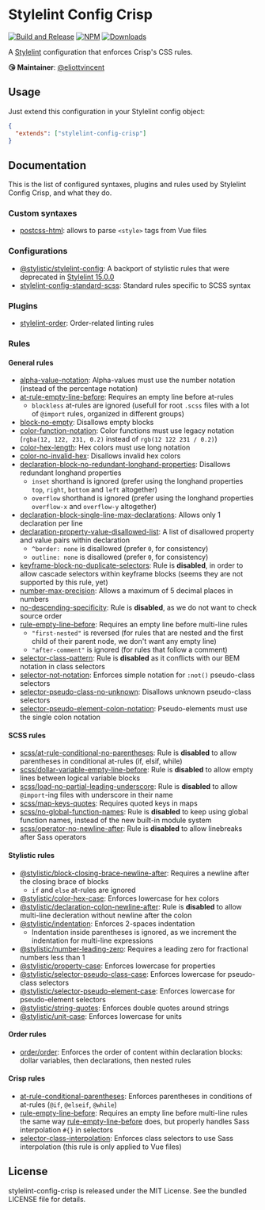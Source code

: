 # Stylelint Config Crisp

[![Build and Release](https://github.com/crisp-oss/stylelint-config-crisp/workflows/Build%20and%20Release/badge.svg)](https://github.com/crisp-oss/stylelint-config-crisp/actions?query=workflow%3A%22Build+and+Release%22) [![NPM](https://img.shields.io/npm/v/stylelint-config-crisp.svg)](https://www.npmjs.com/package/stylelint-config-crisp) [![Downloads](https://img.shields.io/npm/dt/stylelint-config-crisp.svg)](https://www.npmjs.com/package/stylelint-config-crisp)

A [Stylelint](https://stylelint.io/) configuration that enforces Crisp's CSS rules.

**😘 Maintainer**: [@eliottvincent](https://github.com/eliottvincent)

## Usage

Just extend this configuration in your Stylelint config object:
```json
{
  "extends": ["stylelint-config-crisp"]
}
```

## Documentation

This is the list of configured syntaxes, plugins and rules used by Stylelint Config Crisp, and what they do.

### Custom syntaxes
- [postcss-html](https://github.com/ota-meshi/postcss-html): allows to parse `<style>` tags from Vue files

### Configurations
- [@stylistic/stylelint-config](https://github.com/stylelint-stylistic/stylelint-config): A backport of stylistic rules that were deprecated in [Stylelint 15.0.0](https://github.com/stylelint/stylelint/blob/15.0.0/docs/migration-guide/to-15.md)
- [stylelint-config-standard-scss](https://github.com/stylelint-scss/stylelint-config-standard-scss): Standard rules specific to SCSS syntax

### Plugins
- [stylelint-order](https://github.com/hudochenkov/stylelint-order): Order-related linting rules

### Rules

#### General rules
- [alpha-value-notation](https://stylelint.io/user-guide/rules/alpha-value-notation/): Alpha-values must use the number notation (instead of the percentage notation)
- [at-rule-empty-line-before](https://stylelint.io/user-guide/rules/at-rule-empty-line-before/): Requires an empty line before at-rules
  * `blockless` at-rules are ignored (usefull for root `.scss` files with a lot of `@import` rules, organized in different groups)
- [block-no-empty](https://stylelint.io/user-guide/rules/block-no-empty/): Disallows empty blocks
- [color-function-notation](https://stylelint.io/user-guide/rules/color-function-notation/): Color functions must use legacy notation (`rgba(12, 122, 231, 0.2)` instead of `rgb(12 122 231 / 0.2)`)
- [color-hex-length](https://stylelint.io/user-guide/rules/color-hex-length/): Hex colors must use long notation
- [color-no-invalid-hex](https://stylelint.io/user-guide/rules/color-no-invalid-hex/): Disallows invalid hex colors
- [declaration-block-no-redundant-longhand-properties](https://stylelint.io/user-guide/rules/declaration-block-no-redundant-longhand-properties/): Disallows redundant longhand properties
  * `inset` shorthand is ignored (prefer using the longhand properties `top`, `right`, `bottom` and `left` altogether)
  * `overflow` shorthand is ignored (prefer using the longhand properties `overflow-x` and `overflow-y` altogether)
- [declaration-block-single-line-max-declarations](https://stylelint.io/user-guide/rules/declaration-block-single-line-max-declarations/): Allows only 1 declaration per line
- [declaration-property-value-disallowed-list](https://stylelint.io/user-guide/rules/declaration-property-value-disallowed-list/): A list of disallowed property and value pairs within declaration
  * `^border: none` is disallowed (prefer `0`, for consistency)
  * `outline: none` is disallowed (prefer `0`, for consistency)
- [keyframe-block-no-duplicate-selectors](https://stylelint.io/user-guide/rules/keyframe-block-no-duplicate-selectors/): Rule is **disabled**, in order to allow cascade selectors within keyframe blocks (seems they are not supported by this rule, yet)
- [number-max-precision](https://stylelint.io/user-guide/rules/number-max-precision/): Allows a maximum of 5 decimal places in numbers
- [no-descending-specificity](https://stylelint.io/user-guide/rules/no-descending-specificity/): Rule is **disabled**, as we do not want to check source order
- [rule-empty-line-before](https://stylelint.io/user-guide/rules/rule-empty-line-before/): Requires an empty line before multi-line rules
  * `"first-nested"` is reversed (for rules that are nested and the first child of their parent node, we don't want any empty line)
  * `"after-comment"` is ignored (for rules that follow a comment)
- [selector-class-pattern](https://stylelint.io/user-guide/rules/selector-class-pattern/): Rule is **disabled** as it conflicts with our BEM notation in class selectors
- [selector-not-notation](https://stylelint.io/user-guide/rules/selector-not-notation/): Enforces simple notation for `:not()` pseudo-class selectors
- [selector-pseudo-class-no-unknown](https://stylelint.io/user-guide/rules/selector-pseudo-class-no-unknown/): Disallows unknown pseudo-class selectors
- [selector-pseudo-element-colon-notation](https://stylelint.io/user-guide/rules/selector-pseudo-element-colon-notation/): Pseudo-elements must use the single colon notation

#### SCSS rules
- [scss/at-rule-conditional-no-parentheses](https://github.com/stylelint-scss/stylelint-scss/tree/master/src/rules/at-rule-conditional-no-parentheses): Rule is **disabled** to allow parentheses in conditional at-rules (if, elsif, while)
- [scss/dollar-variable-empty-line-before](https://github.com/stylelint-scss/stylelint-scss/tree/master/src/rules/dollar-variable-empty-line-before): Rule is **disabled** to allow empty lines between logical variable blocks
- [scss/load-no-partial-leading-underscore](https://github.com/stylelint-scss/stylelint-scss/tree/master/src/rules/load-no-partial-leading-underscore): Rule is **disabled** to allow `@import`-ing files with underscore in their name
- [scss/map-keys-quotes](https://github.com/stylelint-scss/stylelint-scss/tree/master/src/rules/map-keys-quotes): Requires quoted keys in maps
- [scss/no-global-function-names](https://github.com/stylelint-scss/stylelint-scss/tree/master/src/rules/no-global-function-names): Rule is **disabled** to keep using global function names, instead of the new built-in module system
- [scss/operator-no-newline-after](https://github.com/stylelint-scss/stylelint-scss/tree/master/src/rules/operator-no-newline-after): Rule is **disabled** to allow linebreaks after Sass operators

#### Stylistic rules
- [@stylistic/block-closing-brace-newline-after](https://github.com/stylelint-stylistic/stylelint-stylistic/tree/main/lib/rules/block-closing-brace-newline-after): Requires a newline after the closing brace of blocks
  * `if` and `else` at-rules are ignored
- [@stylistic/color-hex-case](https://github.com/stylelint-stylistic/stylelint-stylistic/tree/main/lib/rules/color-hex-case): Enforces lowercase for hex colors
- [@stylistic/declaration-colon-newline-after](https://github.com/stylelint-stylistic/stylelint-stylistic/tree/main/lib/rules/declaration-colon-newline-after): Rule is **disabled** to allow multi-line decleration without newline after the colon
- [@stylistic/indentation](https://github.com/stylelint-stylistic/stylelint-stylistic/tree/main/lib/rules/indentation): Enforces 2-spaces indentation
  * Indentation inside parentheses is ignored, as we increment the indentation for multi-line expressions
- [@stylistic/number-leading-zero](https://github.com/stylelint-stylistic/stylelint-stylistic/tree/main/lib/rules/number-leading-zero): Requires a leading zero for fractional numbers less than 1
- [@stylistic/property-case](https://github.com/stylelint-stylistic/stylelint-stylistic/tree/main/lib/rules/property-case): Enforces lowercase for properties
- [@stylistic/selector-pseudo-class-case](https://github.com/stylelint-stylistic/stylelint-stylistic/tree/main/lib/rules/selector-pseudo-class-case): Enforces lowercase for pseudo-class selectors
- [@stylistic/selector-pseudo-element-case](https://github.com/stylelint-stylistic/stylelint-stylistic/tree/main/lib/rules/selector-pseudo-element-case): Enforces lowercase for pseudo-element selectors
- [@stylistic/string-quotes](https://github.com/stylelint-stylistic/stylelint-stylistic/tree/main/lib/rules/string-quotes): Enforces double quotes around strings
- [@stylistic/unit-case](https://github.com/stylelint-stylistic/stylelint-stylistic/tree/main/lib/rules/unit-case): Enforces lowercase for units

#### Order rules
- [order/order](https://github.com/hudochenkov/stylelint-order/tree/master/rules/order): Enforces the order of content within declaration blocks: dollar variables, then declarations, then nested rules

#### Crisp rules
- [at-rule-conditional-parentheses](https://github.com/crisp-oss/stylelint-config-crisp/blob/master/rules/at-rule-conditional-parentheses.js): Enforces parentheses in conditions of at-rules (`@if`, `@elseif`, `@while`)
- [rule-empty-line-before](https://github.com/crisp-oss/stylelint-config-crisp/blob/master/rules/rule-empty-line-before.js): Requires an empty line before multi-line rules the same way [rule-empty-line-before](https://stylelint.io/user-guide/rules/rule-empty-line-before/) does, but properly handles Sass interpolation `#{}` in selectors
- [selector-class-interpolation](https://github.com/crisp-oss/stylelint-config-crisp/blob/master/rules/selector-class-interpolation.js): Enforces class selectors to use Sass interpolation (this rule is only applied to Vue files)

## License

stylelint-config-crisp is released under the MIT License. See the bundled LICENSE file for details.
